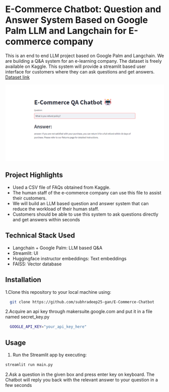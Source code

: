 # E-Commerce Chatbot: Question and Answer System Based on Google Palm LLM and Langchain for E-commerce company  

This is an end to end LLM project based on Google Palm and Langchain. We are building a Q&A system for an e-learning company.
The dataset is freely available on Kaggle. This system will provide a streamlit based user interface for customers where they can ask questions and get answers.
[Dataset link](https://www.kaggle.com/datasets/saadmakhdoom/ecommerce-faq-chatbot-dataset/)

![](ECommerceChatbot.png)

## Project Highlights

- Used a CSV file of FAQs obtained from Kaggle. 
- The human staff of the e-commerce company can use this file to assist their customers.
- We will build an LLM based question and answer system that can reduce the workload of their human staff.
- Customers should be able to use this system to ask questions directly and get answers within seconds

## Technical Stack Used
  - Langchain + Google Palm: LLM based Q&A
  - Streamlit: UI
  - Huggingface instructor embeddings: Text embeddings
  - FAISS: Vector database

## Installation

1.Clone this repository to your local machine using:

```bash
  git clone https://github.com/subhradeep25-gan/E-Commerce-Chatbot
```
2.Acquire an api key through makersuite.google.com and put it in a file named secret_key.py

```bash
  GOOGLE_API_KEY="your_api_key_here"
```
## Usage

1. Run the Streamlit app by executing:
```bash
streamlit run main.py

```

2.Ask a question in the given box and press enter key on keyboard.
The Chatbot will reply you back with the relevant answer to your question in a few seconds
